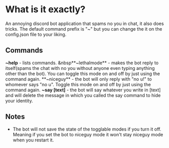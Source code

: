 # What is it exactly?
An annoying discord bot application that spams no you in chat, it also does tricks.
The default command prefix is "~" but you can change the it on the config.json file to your liking.

## Commands
**~help** - lists commands.
&nbsp**~lethalmode** - makes the bot reply to itself(spams the chat with no you without anyone even typing anything other than the bot). You can toggle this mode on and off by just using the command again.
**~niceguy** - the bot will only reply with "no u!" to whomever says "no u". Toggle this mode on and off by just using the command again.
**~say [text]** - the bot will say whatever you write in [text] and will delete the message in which you called the say command to hide your identity.

## Notes
- The bot will not save the state of the togglable modes if you turn it off. Meaning if you set the bot to niceguy mode it won't stay niceguy mode when you restart it.



